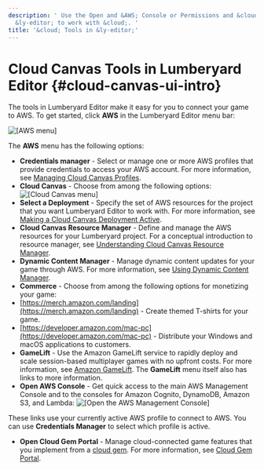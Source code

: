 ```yaml
---
description: ' Use the Open and &AWS; Console or Permissions and &cloud; menus in
  &ly-editor; to work with &cloud;. '
title: '&cloud; Tools in &ly-editor;'
---
```

# Cloud Canvas Tools in Lumberyard Editor {#cloud-canvas-ui-intro}

The tools in Lumberyard Editor make it easy for you to connect your game to AWS\. To get started, click **AWS** in the Lumberyard Editor menu bar:

![\[AWS menu\]](/images/userguide/cloud_canvas/cloud-canvas-ui-aws.png)

The **AWS** menu has the following options:
+  **Credentials manager** - Select or manage one or more AWS profiles that provide credentials to access your AWS account\. For more information, see [Managing Cloud Canvas Profiles](/docs/userguide/gems/cloud-canvas/ui-credentials-manager.md)\.
+  **Cloud Canvas** - Choose from among the following options:
![\[Cloud Canvas menu\]](/images/userguide/cloud_canvas/cloud-canvas-ui-aws-cloud-canvas.png)
  + **Select a Deployment** - Specify the set of AWS resources for the project that you want Lumberyard Editor to work with\. For more information, see [Making a Cloud Canvas Deployment Active](/docs/userguide/gems/cloud-canvas/ui-select-deployment.md)\.
  + **Cloud Canvas Resource Manager** - Define and manage the AWS resources for your Lumberyard project\. For a conceptual introduction to resource manager, see [Understanding Cloud Canvas Resource Manager](/docs/userguide/gems/cloud-canvas/ui-rm-overview.md)\.
  + **Dynamic Content Manager** - Manage dynamic content updates for your game through AWS\. For more information, see [Using Dynamic Content Manager](/docs/userguide/gems/cloud-canvas/dc-manager.md)\.
+  **Commerce** - Choose from among the following options for monetizing your game:
  + [https://merch.amazon.com/landing](https://merch.amazon.com/landing) - Create themed T\-shirts for your game\.
  +  [https://developer.amazon.com/mac-pc](https://developer.amazon.com/mac-pc) - Distribute your Windows and macOS applications to customers\.
+  **GameLift** - Use the Amazon GameLift service to rapidly deploy and scale session\-based multiplayer games with no upfront costs\. For more information, see [Amazon GameLift](https://aws.amazon.com/gamelift/)\. The **GameLift** menu itself also has links to more information\.
+  **Open AWS Console** - Get quick access to the main AWS Management Console and to the consoles for Amazon Cognito, DynamoDB, Amazon S3, and Lambda:
![\[Open the AWS Management Console\]](/images/userguide/cloud_canvas/cloud-canvas-ui-open-aws-console.png)

  These links use your currently active AWS profile to connect to AWS\. You can use **Credentials Manager** to select which profile is active\.
+  **Open Cloud Gem Portal** - Manage cloud\-connected game features that you implement from a [cloud gem](/docs/userguide/gems/cloud-canvas/overview-cloud-gems.md)\. For more information, see [Cloud Gem Portal](/docs/userguide/gems/cloud-canvas/portal.md)\.